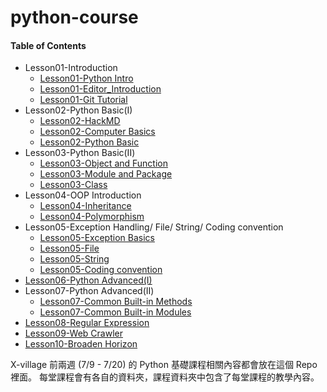 # python-course

#### Table of Contents
* Lesson01-Introduction
    * [Lesson01-Python Intro](http://nbviewer.jupyter.org/format/slides/github/x-village/python-course/blob/master/Lesson01-Introduction/Lesson01-Python%20Intro.ipynb#/)
	* [Lesson01-Editor_Introduction](http://nbviewer.jupyter.org/format/slides/github/x-village/python-course/blob/master/Lesson01-Introduction/Lesson01-Editor_Introduction.ipynb#/)
	* [Lesson01-Git Tutorial](http://nbviewer.jupyter.org/format/slides/github/x-village/python-course/blob/master/Lesson01-Introduction/Lesson01-Git%20Tutorial.ipynb#/)
* Lesson02-Python Basic(I)
	* [Lesson02-HackMD](http://nbviewer.jupyter.org/format/slides/github/x-village/python-course/blob/master/Lesson02-Python%20Basic%28I%29/Lesson02-HackMD.ipynb#/)
    * [Lesson02-Computer Basics](http://nbviewer.jupyter.org/format/slides/github/x-village/python-course/blob/master/Lesson02-Python%20Basic%28I%29/Lesson02-Computer_Basics.ipynb#/)
	* [Lesson02-Python Basic](http://nbviewer.jupyter.org/format/slides/github/x-village/python-course/blob/master/Lesson02-Python%20Basic%28I%29/Lesson02-Python_Basic.ipynb#/)
* Lesson03-Python Basic(II)
    * [Lesson03-Object and Function](http://nbviewer.jupyter.org/format/slides/github/x-village/python-course/blob/master/Lesson03-Python%20Basic%28II%29/Lesson03-Object_and_%20Function.ipynb#/)
    * [Lesson03-Module and Package](http://nbviewer.jupyter.org/format/slides/github/x-village/python-course/blob/master/Lesson03-Python%20Basic%28II%29/Lesson03-Module%20and%20Package.ipynb#/)
    * [Lesson03-Class](http://nbviewer.jupyter.org/github/x-village/python-course/blob/master/Lesson03-Python%20Basic%28II%29/Lesson03-Class.ipynb)
* Lesson04-OOP Introduction
    * [Lesson04-Inheritance](https://nbviewer.jupyter.org/format/slides/github/x-village/python-course/blob/master/Lesson04-OOP%20Introduction/Lesson04-Inheritance.ipynb#/)
    * [Lesson04-Polymorphism](https://nbviewer.jupyter.org/format/slides/github/x-village/python-course/blob/master/Lesson04-OOP%20Introduction/Lesson04-Polymorphism.ipynb#/)
* Lesson05-Exception Handling/ File/ String/ Coding convention
    * [Lesson05-Exception Basics](http://nbviewer.jupyter.org/format/slides/github/x-village/python-course/blob/master/Lesson05-Exception%20Handling/Lesson05-Exception%20Basics.ipynb#/)
    * [Lesson05-File](http://nbviewer.jupyter.org/format/slides/github/x-village/python-course/blob/master/Lesson05-Exception%20Handling/Lesson05-File.ipynb#/)
    * [Lesson05-String](http://nbviewer.jupyter.org/format/slides/github/x-village/python-course/blob/master/Lesson05-Exception%20Handling/Lesson05-String.ipynb#/)
    * [Lesson05-Coding convention](http://nbviewer.jupyter.org/format/slides/github/x-village/python-course/blob/master/Lesson05-Exception%20Handling/Lesson05-Coding%20Convention.ipynb#/)
* [Lesson06-Python Advanced(I)](http://nbviewer.jupyter.org/github/x-village/python-course/blob/master/Lesson06-Python%20Advanced%28I%29/tutorial.ipynb)
* Lesson07-Python Advanced(II)
    * [Lesson07-Common Built-in Methods](http://nbviewer.jupyter.org/format/slides/github/x-village/python-course/blob/master/Lesson07-Python%20Advanced%28II%29/Lesson07-Common%20Built-in%20Methods-tutorial.ipynb#/)
    * [Lesson07-Common Built-in Modules](http://nbviewer.jupyter.org/format/slides/github/x-village/python-course/blob/master/Lesson07-Python%20Advanced%28II%29/Lesson07-Common%20Built-in%20Modules-tutorial.ipynb#/)
* [Lesson08-Regular Expression](http://nbviewer.jupyter.org/github/x-village/python-course/blob/master/Lesson08-Regular%20Expression/tutorial.ipynb)
* [Lesson09-Web Crawler](http://nbviewer.jupyter.org/github/x-village/python-course/blob/master/Lesson09-Web%20Crawler/tutorial.ipynb)
* [Lesson10-Broaden Horizon](https://github.com/x-village/python-course/blob/master/Lesson10-Broaden%20Horizon/tutorial.ipynb)


X-village 前兩週 (7/9 - 7/20) 的 Python 基礎課程相關內容都會放在這個 Repo 裡面。
每堂課程會有各自的資料夾，課程資料夾中包含了每堂課程的教學內容。
